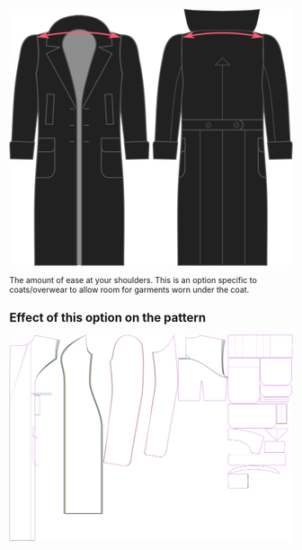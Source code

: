 ![Holgura de hombro](./shoulderease.svg)

The amount of ease at your shoulders. This is an option specific to coats/overwear to allow room for garments worn under the coat.


## Effect of this option on the pattern
![This image shows the effect of this option by superimposing several variants that have a different value for this option](carlita_shoulderease_sample.svg "Effect of this option on the pattern")